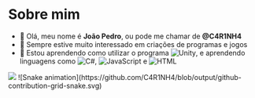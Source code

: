 # Sobre mim
- 👋 Olá, meu nome é **João Pedro**, ou pode me chamar de **@C4R1NH4**
- 👀 Sempre estive muito interessado em criações de programas e jogos
- 🌱 Estou aprendendo como utilizar o programa ![Unity](https://img.shields.io/badge/Unity-100000?style=for-the-badge&logo=unity&logoColor=white), e aprendendo linguagens como ![C#](https://img.shields.io/badge/C%23-239120?style=for-the-badge&logo=c-sharp&logoColor=white), ![JavaScript](https://img.shields.io/badge/JavaScript-323330?style=for-the-badge&logo=javascript&logoColor=F7DF1E) e ![HTML](https://img.shields.io/badge/HTML5-E34F26?style=for-the-badge&logo=html5&logoColor=white)

<img src=https://c.tenor.com/9X-I0mcc_OgAAAAC/dog-funny.gif>
![Snake animation](https://github.com/C4R1NH4/blob/output/github-contribution-grid-snake.svg)

<!---
C4R1NH4/C4R1NH4 is a ✨ special ✨ repository because its `README.md` (this file) appears on your GitHub profile.
You can click the Preview link to take a look at your changes.
--->
